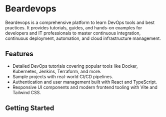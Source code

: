 # Beardevops 
 
Beardevops is a comprehensive platform to learn DevOps tools and best practices. It provides tutorials, guides, and hands-on examples for developers and IT professionals to master continuous integration, continuous deployment, automation, and cloud infrastructure management. 
 
## Features 
 
- Detailed DevOps tutorials covering popular tools like Docker, Kubernetes, Jenkins, Terraform, and more. 
- Sample projects with real-world CI/CD pipelines. 
- Authentication and user management built with React and TypeScript. 
- Responsive UI components and modern frontend tooling with Vite and Tailwind CSS. 
 
## Getting Started 
